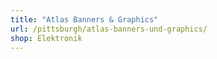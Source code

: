 ```yaml
---
title: "Atlas Banners & Graphics"
url: /pittsburgh/atlas-banners-und-graphics/
shop: Elektronik
---
```

